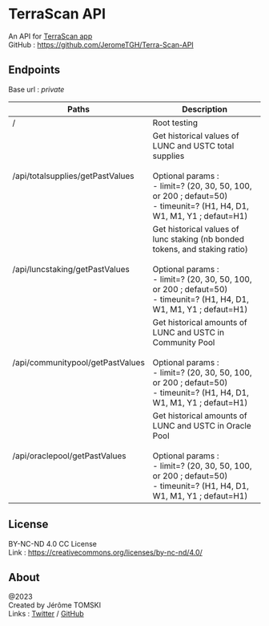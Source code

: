# TerraScan API

An API for [TerraScan app](https://terrascan.jtapp.dev/)<br />
GitHub : https://github.com/JeromeTGH/Terra-Scan-API

## Endpoints

Base url : *private*

| Paths | Description |
| --- | --- |
| / | Root testing |
| /api/totalsupplies/getPastValues | Get historical values of LUNC and USTC total supplies<br><br>Optional params :<br>- limit=? (20, 30, 50, 100, or 200 ; defaut=50)<br>- timeunit=? (H1, H4, D1, W1, M1, Y1 ; defaut=H1) |
| /api/luncstaking/getPastValues | Get historical values of lunc staking (nb bonded tokens, and staking ratio)<br><br>Optional params :<br>- limit=? (20, 30, 50, 100, or 200 ; defaut=50)<br>- timeunit=? (H1, H4, D1, W1, M1, Y1 ; defaut=H1) |
| /api/communitypool/getPastValues | Get historical amounts of LUNC and USTC in Community Pool<br><br>Optional params :<br>- limit=? (20, 30, 50, 100, or 200 ; defaut=50)<br>- timeunit=? (H1, H4, D1, W1, M1, Y1 ; defaut=H1) |
| /api/oraclepool/getPastValues | Get historical amounts of LUNC and USTC in Oracle Pool<br><br>Optional params :<br>- limit=? (20, 30, 50, 100, or 200 ; defaut=50)<br>- timeunit=? (H1, H4, D1, W1, M1, Y1 ; defaut=H1) |



## License

BY-NC-ND 4.0 CC License<br />
Link : https://creativecommons.org/licenses/by-nc-nd/4.0/


## About

@2023<br />
Created by Jérôme TOMSKI<br />
Links : [Twitter](https://twitter.com/jerometomski) / [GitHub](https://github.com/JeromeTGH)